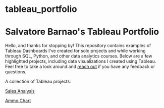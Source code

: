 # tableau_portfolio
# Salvatore Barnao's Tableau Portfolio
Hello, and thanks for stopping by! This repository contains examples of Tableau Dashboards I've created for solo projects and while working through SQL, Python, and other data analytics courses. Below are a few highlighted projects, including data visualizations I created using Tableau. Feel free to take a look around and [reach out](https://www.linkedin.com/in/salvatore-barnao-b4421562/) if you have any feedback or questions.

A collection of Tableau projects:

[Sales Analysis](https://github.com/lucky-sal/tableau_portfolio/blob/main/sales_analysis.md)

[Ammo Chart](https://github.com/lucky-sal/tableau_portfolio/blob/main/ammo_chart.md)
